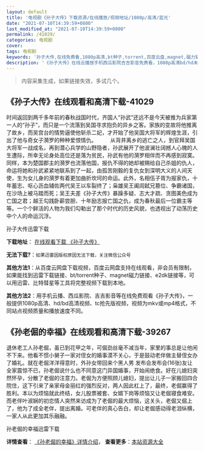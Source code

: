 ```yaml
---
layout: default
title: '电视剧《孙子大传》下载资源/在线播放/视频地址/1080p/高清/蓝光'
date: "2021-07-10T14:39:59+0800"
last_modified_at: "2021-07-10T14:39:59+0800"
permalink: /41029/
categories: 电视剧
cover:
tags: 电视剧
keywords: '孙子大传,在线免费看,1080p高清,bt种子,torrent,百度云盘,magnet,磁力链,迅雷下载资源'
description: '《孙子大传》在线云播放手机西瓜影院吉吉影音免费看，1080p高清bd/hd未删减完整版和tc抢先枪版，mkv/mp4格式，附带bt/torrent种子、magnet/磁力链、百度云盘、网盘资源迅雷下载链接'
---
```


>内容采集生成，如果链接失效，多试几个。


## 《孙子大传》在线观看和高清下载-41029

时间返回到两千多年前的春秋战国时代，齐国人&ldquo;孙武”还远不是今天被推为兵家第一人的“孙子”，而只是一个流落到吴国寻求抱负的异乡之客。家族的变故将他推离了故乡，而吴宫台的情势逼使他斩杀二妃，才开始了他吴国大将军的辉煌生涯，引出了他与奇女子漪罗的种种爱恨情仇。 　　 从背井离乡的逃亡之人，到官拜吴国大将军一战成名，再到潜心兵学的山野隐者，孙武展开了他波澜壮阔撼人心魄的人生遭际，所幸无论身处高位还是落为贫民，孙武有他的漪罗相伴而不再感到寂寞。同样，本为楚国郡主的漪罗也流落他国，报仇不得的她却被赐给自己杀姐的仇人，命运将她和孙武紧紧地联系到了一起，由孤苦刚毅的复仇女到深明大义的人间天使，生为女儿身的漪罗有着更加曲折坎坷的命运。此外，名相伍子胥为报家仇，十年蓄志、呕心沥血辅佐两代吴王以车裂终了；枭雄吴王阖闾弑兄篡位、争霸诸国，在沙场上被马踏而死；吴王夫差《孙子大传》暴躁多疑、志大才疏、贪图美色成为亡国之君；越王勾践卧薪尝胆、十年励志报亡国之仇，成为春秋最后一位霸主等等。一个个鲜活的人物为我们勾勒出了那个时代的历史风貌，也透视出了动荡历史中个人的命运沉浮。<br />


孙子大传迅雷下载

**下载地址**： [在线观看下载 《孙子大传》](https://www.993dy.com//vod-detail-id-11290.html) 


**无法下载?**：`如果迅雷因版权原因无法下载，关注微信公众号 `

**其他方法1**：从百度云网盘下载视频，百度云网盘支持在线观看，非会员有限制，如果能找到迅雷下载链接、bt/torrent种子、magnet磁力链接、e2dk链接等，可以用迅雷、比特彗星等工具将完整视频下载到本地。

**其他方法2**：用手机云播、西瓜影院、吉吉影音等在线免费观看《孙子大传》，一般提供1080p高清、hd/bd高清视频、tc抢先版视频，视频为mkv或mp4格式，不同站点视频质量和播放速度不同。


## 《孙老倔的幸福》在线观看和高清下载-39267

退休老工人孙老倔，虽已到花甲之年，可倔劲丝毫不减当年，家里的事总是让他闲不下来。他看不惯小舅子一家对侄女的婚事漠不关心，于是鼓动老伴做主替侄女办了婚礼。就在老倔洋洋得意时，外孙女带回来个黑人男 发布会发布会(16张)友让全家震惊不已，孙老倔说什么也不同意这门异国婚事，开始闹绝食。好在儿媳妇突然怀孕，分散了老倔的注意力。老倔为方便照顾儿媳妇，提出让儿子一家搬回四合院住，这下引来了亲家母金丽红的强烈反对，两人因此杠上了，最终，老倔赢得了胜利。本以为烦恼就此终结，女儿股票被套、女婿下岗等烦恼又让老倔寝食难安。而老伴叶淑娴的初恋情人突然来访成为了老倔的最大烦恼，这关头，老倔又倔上了，他为了成全老伴，提出离婚。可老伴的真心告白，却让老倔感动得老泪纵横，一家人从此更加其乐融融。<!---剧情end--->


孙老倔的幸福迅雷下载

**详情查看**： [《孙老倔的幸福》详情介绍](/movie/39267/)， **查看更多**：[本站资源大全](/movie/t/all/)

